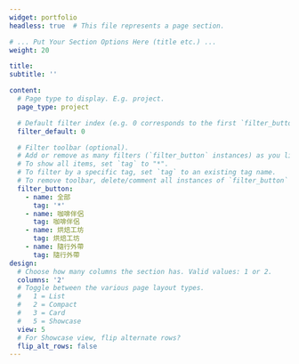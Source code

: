 ```yaml
---
widget: portfolio
headless: true  # This file represents a page section.

# ... Put Your Section Options Here (title etc.) ...
weight: 20

title: 
subtitle: ''

content:
  # Page type to display. E.g. project.
  page_type: project

  # Default filter index (e.g. 0 corresponds to the first `filter_button` instance below)
  filter_default: 0

  # Filter toolbar (optional).
  # Add or remove as many filters (`filter_button` instances) as you like.
  # To show all items, set `tag` to "*".
  # To filter by a specific tag, set `tag` to an existing tag name.
  # To remove toolbar, delete/comment all instances of `filter_button` below.
  filter_button:
    - name: 全部
      tag: '*'
    - name: 咖啡伴侶
      tag: 咖啡伴侶
    - name: 烘焙工坊
      tag: 烘焙工坊
    - name: 隨行外帶
      tag: 隨行外帶
design:
  # Choose how many columns the section has. Valid values: 1 or 2.
  columns: '2'
  # Toggle between the various page layout types.
  #   1 = List
  #   2 = Compact  
  #   3 = Card
  #   5 = Showcase
  view: 5
  # For Showcase view, flip alternate rows?
  flip_alt_rows: false
---
```

